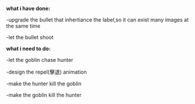 **what i have done:**

-upgrade the bullet that inhertiance the label,so it can exist many images at the same time

-let the bullet shoot

**what i need to do:**

-let the goblin chase hunter

-design the repel(擊退) animation

-make the hunter kill the goblin

-make the goblin kill the hunter

